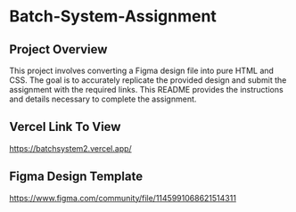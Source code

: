 # Batch-System-Assignment

## Project Overview

This project involves converting a Figma design file into pure HTML and CSS. The goal is to accurately replicate the provided design and submit the assignment with the required links. This README provides the instructions and details necessary to complete the assignment.

## Vercel Link To View
https://batchsystem2.vercel.app/

## Figma Design Template
https://www.figma.com/community/file/1145991068621514311

